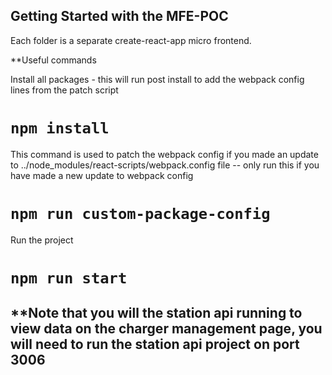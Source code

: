 ## Getting Started with the MFE-POC

Each folder is a separate create-react-app micro frontend.

**Useful commands

Install all packages - this will run post install to add the webpack config lines from the patch script
# `npm install`

This command is used to patch the webpack config if you made an update to ../node_modules/react-scripts/webpack.config file -- only run this if you have made a new update to webpack config
# `npm run custom-package-config`

Run the project
# `npm run start`


## **Note that you will the station api running to view data on the charger management page, you will need to run the station api project on port 3006
